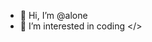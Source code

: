 - 👋 Hi, I’m @alone
- 👀 I’m interested in coding </>

<!---
badbunny404/badbunny404 is a ✨ special ✨ repository because its `README.md` (this file) appears on your GitHub profile.
You can click the Preview link to take a look at your changes.
--->
